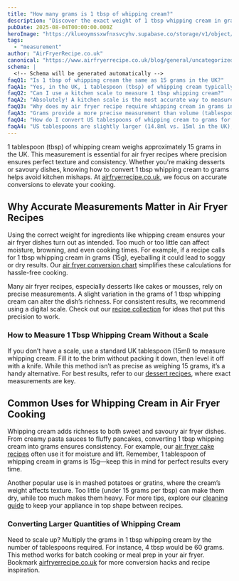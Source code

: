 ```yaml
---
title: "How many grams is 1 tbsp of whipping cream?"
description: "Discover the exact weight of 1 tbsp whipping cream in grams for perfect air fryer recipes every time. Get conversions and tips now!"
pubDate: 2025-08-04T00:00:00.000Z
heroImage: "https://klueoymssxwfnxsvcyhv.supabase.co/storage/v1/object/public/Shmucket/how-many-grams-is-1-tbsp-whipping-cream.webp"
tags:
  - "measurement"
author: "AirFryerRecipe.co.uk"
canonical: "https://www.airfryerrecipe.co.uk/blog/general/uncategorized/how-many-grams-is-1-tbsp-whipping-cream"
schema: |
  <!-- Schema will be generated automatically -->
faqQ1: "Is 1 tbsp of whipping cream the same as 15 grams in the UK?"
faqA1: "Yes, in the UK, 1 tablespoon (tbsp) of whipping cream typically weighs 15 grams. This standard measurement ensures accuracy in recipes, especially for air fryer cooking where precision matters."
faqQ2: "Can I use a kitchen scale to measure 1 tbsp whipping cream?"
faqA2: "Absolutely! A kitchen scale is the most accurate way to measure 1 tbsp whipping cream in grams (15g). Simply tare your scale, add the cream until it hits 15 grams, and you’re set."
faqQ3: "Why does my air fryer recipe require whipping cream in grams instead of tablespoons?"
faqA3: "Grams provide a more precise measurement than volume (tablespoons), which can vary slightly. For air fryer recipes, exact weights ensure consistent cooking results, especially in baked goods or sauces."
faqQ4: "How do I convert US tablespoons of whipping cream to grams for UK recipes?"
faqA4: "US tablespoons are slightly larger (14.8ml vs. 15ml in the UK), but the difference is minimal. For practicality, you can still use 15 grams per tbsp in UK air fryer recipes without noticeable changes."
---
```

<p>1 tablespoon (tbsp) of whipping cream weighs approximately 15 grams in the UK. This measurement is essential for air fryer recipes where precision ensures perfect texture and consistency. Whether you're making desserts or savoury dishes, knowing how to convert 1 tbsp whipping cream to grams helps avoid kitchen mishaps. At <a href=https://www.airfryerrecipe.co.uk>airfryerrecipe.co.uk</a>, we focus on accurate conversions to elevate your cooking.</p>  

<h2>Why Accurate Measurements Matter in Air Fryer Recipes</h2>  
<p>Using the correct weight for ingredients like whipping cream ensures your air fryer dishes turn out as intended. Too much or too little can affect moisture, browning, and even cooking times. For example, if a recipe calls for 1 tbsp whipping cream in grams (15g), eyeballing it could lead to soggy or dry results. Our <a href=https://www.airfryerrecipe.co.uk/air-fryer-conversion-chart>air fryer conversion chart</a> simplifies these calculations for hassle-free cooking.</p>  

<p>Many air fryer recipes, especially desserts like cakes or mousses, rely on precise measurements. A slight variation in the grams of 1 tbsp whipping cream can alter the dish’s richness. For consistent results, we recommend using a digital scale. Check out our <a href=https://www.airfryerrecipe.co.uk/recipes>recipe collection</a> for ideas that put this precision to work.</p>  

<h3>How to Measure 1 Tbsp Whipping Cream Without a Scale</h3>  
<p>If you don’t have a scale, use a standard UK tablespoon (15ml) to measure whipping cream. Fill it to the brim without packing it down, then level it off with a knife. While this method isn’t as precise as weighing 15 grams, it’s a handy alternative. For best results, refer to our <a href=https://www.airfryerrecipe.co.uk/recipe-category/dessert>dessert recipes</a>, where exact measurements are key.</p>  

<h2>Common Uses for Whipping Cream in Air Fryer Cooking</h2>  
<p>Whipping cream adds richness to both sweet and savoury air fryer dishes. From creamy pasta sauces to fluffy pancakes, converting 1 tbsp whipping cream into grams ensures consistency. For example, our <a href=https://www.airfryerrecipe.co.uk/recipe-category/cakes>air fryer cake recipes</a> often use it for moisture and lift. Remember, 1 tablespoon of whipping cream in grams is 15g—keep this in mind for perfect results every time.</p>  

<p>Another popular use is in mashed potatoes or gratins, where the cream’s weight affects texture. Too little (under 15 grams per tbsp) can make them dry, while too much makes them heavy. For more tips, explore our <a href=https://www.airfryerrecipe.co.uk/air-fryer-cleaner>cleaning guide</a> to keep your appliance in top shape between recipes.</p>  

<h3>Converting Larger Quantities of Whipping Cream</h3>  
<p>Need to scale up? Multiply the grams in 1 tbsp whipping cream by the number of tablespoons required. For instance, 4 tbsp would be 60 grams. This method works for batch cooking or meal prep in your air fryer. Bookmark <a href=https://www.airfryerrecipe.co.uk>airfryerrecipe.co.uk</a> for more conversion hacks and recipe inspiration.</p>
